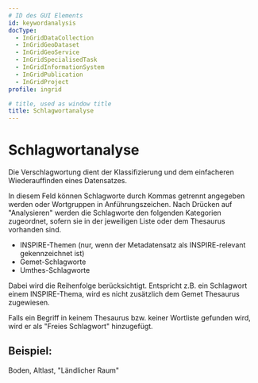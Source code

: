```yaml
---
# ID des GUI Elements
id: keywordanalysis
docType:
  - InGridDataCollection
  - InGridGeoDataset
  - InGridGeoService
  - InGridSpecialisedTask
  - InGridInformationSystem
  - InGridPublication
  - InGridProject
profile: ingrid

# title, used as window title
title: Schlagwortanalyse
---
```


# Schlagwortanalyse

Die Verschlagwortung dient der Klassifizierung und dem einfacheren Wiederauffinden eines Datensatzes.

In diesem Feld können Schlagworte durch Kommas getrennt angegeben werden oder Wortgruppen in Anführungszeichen. Nach Drücken auf "Analysieren" werden die Schlagworte den folgenden Kategorien zugeordnet, sofern sie in der jeweiligen Liste oder dem Thesaurus vorhanden sind.

- INSPIRE-Themen (nur, wenn der Metadatensatz als INSPIRE-relevant gekennzeichnet ist)
- Gemet-Schlagworte
- Umthes-Schlagworte

Dabei wird die Reihenfolge berücksichtigt. Entspricht z.B. ein Schlagwort einem INSPIRE-Thema, wird es nicht zusätzlich dem Gemet Thesaurus zugewiesen.

Falls ein Begriff in keinem Thesaurus bzw. keiner Wortliste gefunden wird, wird er als "Freies Schlagwort" hinzugefügt.

## Beispiel:

Boden, Altlast, "Ländlicher Raum"
